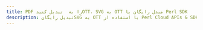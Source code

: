 ---title: PDF را به  تبدیل کنیدOTT، SVG به OTT مبدل رایگان یا Perl SDKdescription: تبدیل رایگانSVG به OTT با استفاده از Perl Cloud APIs & SDK همچنین اسناد PDF را در Cloud ایجاد، ویرایش و رندر کنید.---